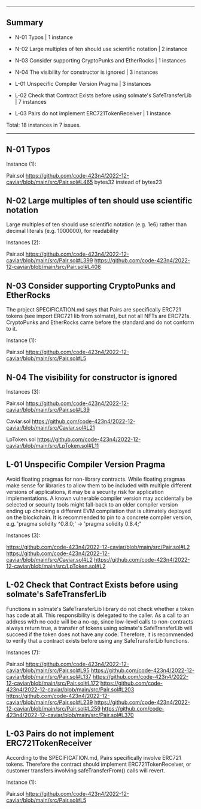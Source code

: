 
---

## Summary

- N-01 Typos | 1 instance
- N-02 Large multiples of ten should use scientific notation | 2 instance
- N-03 Consider supporting CryptoPunks and EtherRocks | 1 instances
- N-04 The visibility for constructor is ignored | 3 instances

- L-01 Unspecific Compiler Version Pragma | 3 instances
- L-02 Check that Contract Exists before using solmate's SafeTransferLib | 7 instances
- L-03 Pairs do not implement ERC721TokenReceiver | 1 instance


Total: 18 instances in 7 issues.

---

## N-01 Typos

Instance (1):

Pair.sol
https://github.com/code-423n4/2022-12-caviar/blob/main/src/Pair.sol#L465
bytes32 instead of bytes23
 

 
## N-02 Large multiples of ten should use scientific notation  

Large multiples of ten should use scientific notation (e.g. 1e6) rather than decimal literals (e.g. 1000000), for readability

Instances (2):

Pair.sol
https://github.com/code-423n4/2022-12-caviar/blob/main/src/Pair.sol#L399
https://github.com/code-423n4/2022-12-caviar/blob/main/src/Pair.sol#L408


## N-03 Consider supporting CryptoPunks and EtherRocks

The project SPECIFICATION.md says that Pairs are specifically ERC721 tokens (see import ERC721 lib from solmate), but not all NFTs are ERC721s. 
CryptoPunks and EtherRocks came before the standard and do not conform to it.

Instance (1):

Pair.sol
https://github.com/code-423n4/2022-12-caviar/blob/main/src/Pair.sol#L5
 

## N-04 The visibility for constructor is ignored

Instances (3):

Pair.sol
https://github.com/code-423n4/2022-12-caviar/blob/main/src/Pair.sol#L39

Caviar.sol
https://github.com/code-423n4/2022-12-caviar/blob/main/src/Caviar.sol#L21

LpToken.sol
https://github.com/code-423n4/2022-12-caviar/blob/main/src/LpToken.sol#L11



## L-01 Unspecific Compiler Version Pragma

Avoid floating pragmas for non-library contracts. 
While floating pragmas make sense for libraries to allow them to be included with multiple different versions of applications, it may be a security risk for application implementations. 
A known vulnerable compiler version may accidentally be selected or security tools might fall-back to an older compiler version ending up checking a different EVM compilation that is ultimately deployed on the blockchain. 
It is recommended to pin to a concrete compiler version, e.g. 'pragma solidity ^0.8.0;' -> 'pragma solidity 0.8.4;"

Instances (3):

https://github.com/code-423n4/2022-12-caviar/blob/main/src/Pair.sol#L2
https://github.com/code-423n4/2022-12-caviar/blob/main/src/Caviar.sol#L2
https://github.com/code-423n4/2022-12-caviar/blob/main/src/LpToken.sol#L2



## L-02 Check that Contract Exists before using solmate's SafeTransferLib

Functions in solmate's SafeTransferLib library do not check whether a token has code at all. This responsibility is delegated to the caller.
As a call to an address with no code will be a no-op, since low-level calls to non-contracts always return true, a transfer of tokens using solmate's SafeTransferLib will succeed if the token does not have any code.
Therefore, it is recommended to verify that a contract exists before using any SafeTransferLib functions.

Instances (7):

Pair.sol
https://github.com/code-423n4/2022-12-caviar/blob/main/src/Pair.sol#L95
https://github.com/code-423n4/2022-12-caviar/blob/main/src/Pair.sol#L137
https://github.com/code-423n4/2022-12-caviar/blob/main/src/Pair.sol#L172
https://github.com/code-423n4/2022-12-caviar/blob/main/src/Pair.sol#L203
https://github.com/code-423n4/2022-12-caviar/blob/main/src/Pair.sol#L239
https://github.com/code-423n4/2022-12-caviar/blob/main/src/Pair.sol#L259
https://github.com/code-423n4/2022-12-caviar/blob/main/src/Pair.sol#L370



## L-03 Pairs do not implement ERC721TokenReceiver

According to the SPECIFICATION.md, Pairs specifically involve ERC721 tokens. 
Therefore the contract should implement ERC721TokenReceiver, or customer transfers involving safeTransferFrom() calls will revert.

Instance (1):

Pair.sol
https://github.com/code-423n4/2022-12-caviar/blob/main/src/Pair.sol#L5


